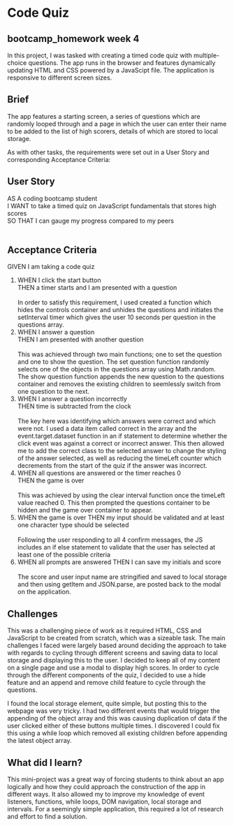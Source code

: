 # Code Quiz

## bootcamp_homework week 4

In this project, I was tasked with creating a timed code quiz with multiple-choice questions. The app runs in the browser and features dynamically updating HTML and CSS powered by a JavaScipt file. The application is responsive to different screen sizes.

## Brief

The app features a starting screen, a series of questions which are randomly looped through and a page in which the user can enter their name to be added to the list of high scorers, details of which are stored to local storage.

As with other tasks, the requirements were set out in a User Story and corresponding Acceptance Criteria:

## User Story


AS A coding bootcamp student<br>
I WANT to take a timed quiz on JavaScript fundamentals that stores high scores<br>
SO THAT I can gauge my progress compared to my peers<br><br>


## Acceptance Criteria

GIVEN I am taking a code quiz
<ol>
<li>WHEN I click the start button<br>
THEN a timer starts and I am presented with a question<br><br>
In order to satisfy this requirement, I used created a function which hides the controls container and unhides the questions and initiates the setInterval timer which gives the user 10 seconds per question in the questions array.</li>
<li>WHEN I answer a question<br>
THEN I am presented with another question<br><br>
This was achieved through two main functions; one to set the question and one to show the question. The set question function randomly selects one of the objects in the questions array using Math.random. The show question function appends the new question to the questions container and removes the existing children to seemlessly switch from one question to the next.</li>
<li>WHEN I answer a question incorrectly<br>
THEN time is subtracted from the clock<br><br>
The key here was identifying which answers were correct and which were not. I used a data item called correct in the array and the event.target.dataset function in an if statement to determine whether the click event was against a correct or incorrect answer. This then allowed me to add the correct class to the selected answer to change the styling of the answer selected, as well as reducing the timeLeft counter which decrements from the start of the quiz if the answer was incorrect.</li>
<li>WHEN all questions are answered or the timer reaches 0<br>
THEN the game is over<br><br>
This was achieved by using the clear interval function once the timeLeft value reached 0. This then prompted the questions container to be hidden and the game over container to appear.</li>
<li>WHEN the game is over
THEN my input should be validated and at least one character type should be selected<br><br>
Following the user responding to all 4 confirm messages, the JS includes an if else statement to validate that the user has selected at least one of the possible criteria</li>
<li>WHEN all prompts are answered
THEN I can save my initials and score<br><br>
The score and user input name are stringified and saved to local storage and then using getItem and JSON.parse, are posted back to the modal on the application.</li>


</ol>




## Challenges

This was a challenging piece of work as it required HTML, CSS and JavaScript to be created from scratch, which was a sizeable task. The main challenges I faced were largely based around deciding the approach to take with regards to cycling through different screens and saving data to local storage and displaying this to the user. I decided to keep all of my content on a single page and use a modal to display high scores. In order to cycle through the different components of the quiz, I decided to use a hide feature and an append and remove child feature to cycle through the questions.

I found the local storage element, quite simple, but posting this to the webpage was very tricky. I had two different events that would trigger the appending of the object array and this was causing duplication of data if the user clicked either of these buttons multiple times. I discovered I could fix this using a while loop which removed all existing children before appending the latest object array.

## What did I learn?

This mini-project was a great way of forcing students to think about an app logically and how they could approach the construction of the app in different ways. It also allowed my to improve my knowledge of event listeners, functions, while loops, DOM navigation, local storage and intervals. For a seemingly simple application, this required a lot of research and effort to find a solution.
